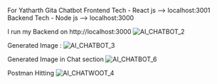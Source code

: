 For Yatharth Gita Chatbot 
   Frontend Tech - React js  --> localhost:3001
   Backend Tech - Node js    --> localhost:3000

I run my Backend on http://localhost:3000
![AI_CHATBOT_2](https://github.com/user-attachments/assets/52e93075-f7c3-4412-a042-74582107e381)

Generated Image :
![AI_CHATBOT_3](https://github.com/user-attachments/assets/be385331-2646-4ea2-9b82-e8d6be1ba476)

Generated Image in Chat section 
![AI_CHATBOT_6](https://github.com/user-attachments/assets/012c8565-b279-4539-a994-74c1a31a6f78)

Postman Hitting
![AI_CHATWOOT_4](https://github.com/user-attachments/assets/2ea4e48b-9f6c-4045-9a1e-d500040800f0)


